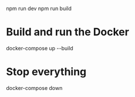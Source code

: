 npm run dev
npm run build

# Build and run the Docker
docker-compose up --build

# Stop everything
docker-compose down